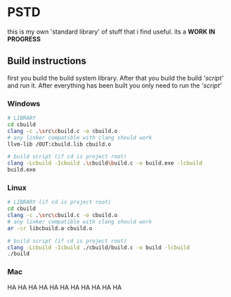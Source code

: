 # PSTD

this is my own 'standard library' of stuff that i find useful.
its a **WORK IN PROGRESS**

## Build instructions
first you build the build system library.
After that you build the build *'script'* and run it.
After everything has been built you only need to run the *'script'*

### Windows
```bash
# LIBRARY
cd cbuild
clang -c .\src\cbuild.c -o cbuild.o
# any linker compatible with clang should work
llvm-lib /OUT:cbuild.lib cbuild.o
```

```bash
# build script (if cd is project root)
clang -Lcbuild -Icbuild .\cbuild\build.c -o build.exe -lcbuild
build.exe
```
### Linux
```bash
# LIBRARY (if cd is project root)
cd cbuild
clang -c .\src\cbuild.c -o cbuild.o
# any linker compatible with clang should work
ar -cr libcbuild.a cbuild.o
```

```bash
# build script (if cd is project root)
clang -Lcbuild -Icbuild ./cbuild/build.c -o build -lcbuild
./build
```
### Mac
HA HA HA HA HA HA HA HA HA HA HA 
